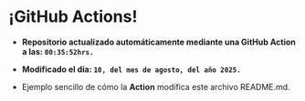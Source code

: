# ¡GitHub Actions!
* **Repositorio actualizado automáticamente mediante una GitHub Action a las: `00:35:52hrs.`**
* **Modificado el día: `10, del mes de agosto, del año 2025.`**

* Ejemplo sencillo de cómo la **Action** modifica este archivo README.md.
